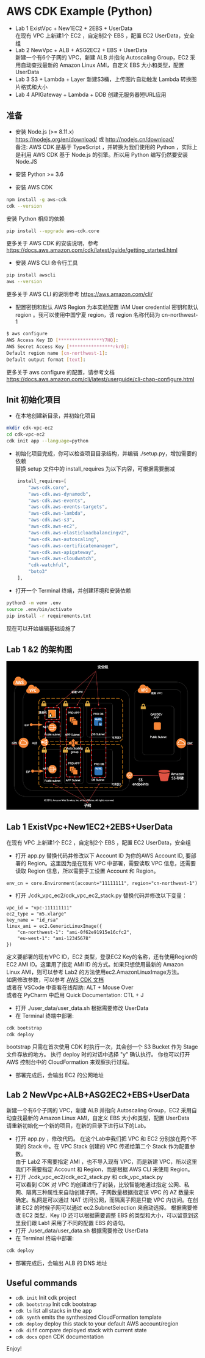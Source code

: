 # AWS CDK Example (Python)

* Lab 1 ExistVpc + New1EC2 + 2EBS + UserData  
在现有 VPC 上新建1个 EC2 ，自定制2个 EBS ，配置 EC2 UserData，安全组  
* Lab 2 NewVpc + ALB + ASG2EC2 + EBS + UserData  
新建一个有6个子网的 VPC，新建 ALB 并指向 Autoscaling Group，EC2 采用自动查找最新的 Amazon Linux AMI，自定义 EBS 大小和类型，配置 UserData  
* Lab 3 S3 + Lambda + Layer
新建S3桶，上传图片自动触发 Lambda 转换图片格式和大小  
* Lab 4 APIGateway + Lambda + DDB
创建无服务器短URL应用  

## 准备  
* 安装 Node.js (>= 8.11.x)   
https://nodejs.org/en/download/  或  http://nodejs.cn/download/  
备注: AWS CDK 是基于 TypeScript ，并转换为我们使用的 Python ，实际上是利用 AWS CDK 基于 Node.js 的引擎。所以用 Python 编写仍然要安装 Node.JS  
* 安装 Python >= 3.6  
  
* 安装 AWS CDK
```bash
npm install -g aws-cdk
cdk --version
```
安装 Python 相应的依赖
```bash
pip install --upgrade aws-cdk.core
```
更多关于 AWS CDK 的安装说明，参考 https://docs.aws.amazon.com/cdk/latest/guide/getting_started.html
* 安装 AWS CLI 命令行工具
```bash
pip install awscli
aws --version
```
更多关于 AWS CLI 的说明参考 https://aws.amazon.com/cli/
* 配置密钥和默认 AWS Region
为本实验配置 IAM User credential 密钥和默认 region 。我可以使用中国宁夏 region，该 region 名称代码为 cn-northwest-1
```bash
$ aws configure
AWS Access Key ID [****************Y7HQ]:
AWS Secret Access Key [****************rkr0]:
Default region name [cn-northwest-1]:
Default output format [text]:
```
更多关于 aws configure 的配置，请参考文档 https://docs.aws.amazon.com/cli/latest/userguide/cli-chap-configure.html  
## Init 初始化项目
* 在本地创建新目录，并初始化项目
```bash
mkdir cdk-vpc-ec2
cd cdk-vpc-ec2
cdk init app --language=python
```
* 初始化项目完成，你可以检查项目目录结构，并编辑 ./setup.py，增加需要的依赖   
替换 setup 文件中的 install_requires 为以下内容，可根据需要删减  
```python
    install_requires=[
        "aws-cdk.core",
        "aws-cdk.aws-dynamodb",
        "aws-cdk.aws-events",
        "aws-cdk.aws-events-targets",
        "aws-cdk.aws-lambda",
        "aws-cdk.aws-s3",
        "aws-cdk.aws-ec2",
        "aws-cdk.aws-elasticloadbalancingv2",
        "aws-cdk.aws-autoscaling",
        "aws-cdk.aws-certificatemanager",
        "aws-cdk.aws-apigateway",
        "aws-cdk.aws-cloudwatch",
        "cdk-watchful",
        "boto3"
    ],
```
* 打开一个 Terminal 终端，并创建环境和安装依赖  
```bash
python3 -m venv .env
source .env/bin/activate
pip install -r requirements.txt
```
现在可以开始编辑基础设施了   
## Lab 1 &2 的架构图
![architecture](./img/arc.png)
## Lab 1 ExistVpc+New1EC2+2EBS+UserData  
在现有 VPC 上新建1个 EC2 ，自定制2个 EBS ，配置 EC2 UserData，安全组  
* 打开 app.py 替换代码并修改以下 Account ID 为你的AWS Account ID, 要部署的 Region。这里因为是在现有 VPC 中部署，需要读取 VPC 信息，还需要读取 Region 信息，所以需要手工设置 Account 和 Region。  
```
env_cn = core.Environment(account="11111111", region="cn-northwest-1")
```
* 打开 ./cdk_vpc_ec2/cdk_vpc_ec2_stack.py 替换代码并修改以下变量：  
```
vpc_id = "vpc-111111111"
ec2_type = "m5.xlarge"
key_name = "id_rsa"
linux_ami = ec2.GenericLinuxImage({
    "cn-northwest-1": "ami-0f62e91915e16cfc2",
    "eu-west-1": "ami-12345678"
})
```
定义要部署的现有VPC ID，EC2 类型，登录EC2 Key的名称，还有使用Region的 EC2 AMI ID。这里用了指定 AMI ID 的方式。如果只想使用最新的 Amazon Linux AMI，则可以参考 Lab2 的方法使用ec2.AmazonLinuxImage方法。  
如需修改参数，可以参考 [AWS CDK 文档](https://docs.aws.amazon.com/cdk/api/latest/python/index.html)  
或者在 VSCode 中查看在线帮助: ALT + Mouse Over  
或者在 PyCharm 中启用 Quick Documentation: CTL + J  
* 打开 ./user_data/user_data.sh 根据需要修改 UserData
* 在 Terminal 终端中部署:
```bash
cdk bootstrap
cdk deploy
```
bootstrap 只需在首次使用 CDK 时执行一次，其会创一个 S3 Bucket 作为 Stage 文件存放的地方。  执行 deploy 时的对话中选择 "y" 确认执行。  你也可以打开 AWS 控制台中的 CloudFormation 来观察执行过程。  
* 部署完成后，会输出 EC2 的公网地址

## Lab 2 NewVpc+ALB+ASG2EC2+EBS+UserData  
新建一个有6个子网的 VPC，新建 ALB 并指向 Autoscaling Group，EC2 采用自动查找最新的 Amazon Linux AMI，自定义 EBS 大小和类型，配置 UserData  
请重新初始化一个新的项目，在新的目录下进行以下的Lab。  
* 打开 app.py ，修改代码。
在这个Lab中我们把 VPC 和 EC2 分别放在两个不同的 Stack 中。在 VPC Stack 创建的 VPC 传递给第二个 Stack 作为配置参数。  
由于 Lab2 不需要指定 AMI ，也不导入现有 VPC，而是新建 VPC，所以这里我们不需要指定 Account 和 Region，而是根据 AWS CLI 来使用 Region。  
* 打开 ./cdk_vpc_ec2/cdk_ec2_stack.py 和 cdk_vpc_stack.py   
可以看到 CDK 对 VPC 的创建进行了封装，比较智能地通过指定 公网、私网、隔离三种属性来自动创建子网，子网数量根据指定该 VPC 的 AZ 数量来确定。私网是可以通过 NAT 访问公网，而隔离子网是只能 VPC 内访问。在创建 EC2 的时候子网可以通过 ec2.SubnetSelection 来自动选择。
根据需要修改 EC2 类型，Key ID 还可以根据需要调整 EBS 的类型和大小，可以留意到这里我们跟 Lab1 采用了不同的配置 EBS 的语句。  
* 打开 ./user_data/user_data.sh 根据需要修改 UserData
* 在 Terminal 终端中部署:
```bash
cdk deploy
```
* 部署完成后，会输出 ALB 的 DNS 地址
## Useful commands

 * `cdk init`        Init cdk project
 * `cdk bootstrap`   Init cdk bootstrap
 * `cdk ls`          list all stacks in the app
 * `cdk synth`       emits the synthesized CloudFormation template
 * `cdk deploy`      deploy this stack to your default AWS account/region
 * `cdk diff`        compare deployed stack with current state
 * `cdk docs`        open CDK documentation

Enjoy!

